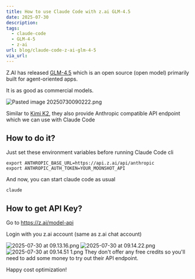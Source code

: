 ```yaml
---
title: How to use Claude Code with z.ai GLM-4.5
date: 2025-07-30
description: 
tags:
  - claude-code
  - GLM-4-5
  - z-ai
url: blog/claude-code-z-ai-glm-4-5
via_url:
---
```

Z.AI has released [GLM-4.5](https://z.ai/blog/glm-4.5) which is an open source (open model) primarily built for  agent-oriented apps.

It is as good as commercial models.

![Pasted image 20250730090222.png](https://images.nesin.io/f_auto,q_auto/qblog/AIEngineerGuide/images/2025-07/Pasted-image-20250730090222.png)

Similar to [Kimi K2](/blog/claude-code-kimi-k2/), they also provide Anthropic compatible API endpoint which we can use with Claude Code
## How to do it?

Just set these environment variables before running Claude Code cli

```shell
export ANTHROPIC_BASE_URL=https://api.z.ai/api/anthropic
export ANTHROPIC_AUTH_TOKEN=YOUR_MOONSHOT_API
```

And now, you can start claude code as usual

```shell
claude
```

## How to get API Key?

Go to https://z.ai/model-api

Login with you z.ai account (same as z.ai chat account)

![2025-07-30 at 09.13.16.png](https://images.nesin.io/f_auto,q_auto/qblog/AIEngineerGuide/images/2025-07/2025-07-30-at-09.13.16.png)
![2025-07-30 at 09.14.22.png](https://images.nesin.io/f_auto,q_auto/qblog/AIEngineerGuide/images/2025-07/2025-07-30-at-09.14.22.png)
![2025-07-30 at 09.14.51 1.png](https://images.nesin.io/f_auto,q_auto/qblog/AIEngineerGuide/images/2025-07/2025-07-30-at-09.14.51-1.png)
They don't offer any free credits so you'll need to add some money to try out their API endpoint.

Happy cost optimization!

